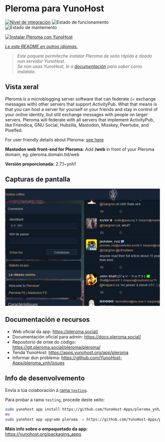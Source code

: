 <!--
NOTA: Este README foi creado automáticamente por <https://github.com/YunoHost/apps/tree/master/tools/readme_generator>
NON debe editarse manualmente.
-->

# Pleroma para YunoHost

[![Nivel de integración](https://apps.yunohost.org/badge/integration/pleroma)](https://ci-apps.yunohost.org/ci/apps/pleroma/)
![Estado de funcionamento](https://apps.yunohost.org/badge/state/pleroma)
![Estado de mantemento](https://apps.yunohost.org/badge/maintained/pleroma)

[![Instalar Pleroma con YunoHost](https://install-app.yunohost.org/install-with-yunohost.svg)](https://install-app.yunohost.org/?app=pleroma)

*[Le este README en outros idiomas.](./ALL_README.md)*

> *Este paquete permíteche instalar Pleroma de xeito rápido e doado nun servidor YunoHost.*  
> *Se non usas YunoHost, le a [documentación](https://yunohost.org/install) para saber como instalalo.*

## Vista xeral

Pleroma is a microblogging server software that can federate (= exchange messages with) other servers that support ActivityPub. What that means is that you can host a server for yourself or your friends and stay in control of your online identity, but still exchange messages with people on larger servers. Pleroma will federate with all servers that implement ActivityPub, like Friendica, GNU Social, Hubzilla, Mastodon, Misskey, Peertube, and Pixelfed.

For user friendly details about Pleroma: [see here](https://blog.soykaf.com/post/what-is-pleroma/)

**Mastodon web front-end for Pleroma:** Add **/web** in front of your Pleroma domain, eg. pleroma.domain.tld/web


**Versión proporcionada:** 2.7.1~ynh1

## Capturas de pantalla

![Captura de pantalla de Pleroma](./doc/screenshots/screenshot1.png)

## Documentación e recursos

- Web oficial da app: <https://pleroma.social/>
- Documentación oficial para admin: <https://docs.pleroma.social/>
- Repositorio de orixe do código: <https://git.pleroma.social/pleroma/pleroma/>
- Tenda YunoHost: <https://apps.yunohost.org/app/pleroma>
- Informar dun problema: <https://github.com/YunoHost-Apps/pleroma_ynh/issues>

## Info de desenvolvemento

Envía a túa colaboración á [rama `testing`](https://github.com/YunoHost-Apps/pleroma_ynh/tree/testing).

Para probar a rama `testing`, procede deste xeito:

```bash
sudo yunohost app install https://github.com/YunoHost-Apps/pleroma_ynh/tree/testing --debug
ou
sudo yunohost app upgrade pleroma -u https://github.com/YunoHost-Apps/pleroma_ynh/tree/testing --debug
```

**Máis info sobre o empaquetado da app:** <https://yunohost.org/packaging_apps>
